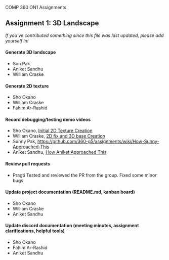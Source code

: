 COMP 360 ON1 Assignments


## Assignment 1: 3D Landscape
*If you've contributed something since this file was last updated, please add yourself in!*

#### Generate 3D landscape
- Sun Pak
- Aniket Sandhu
- William Craske
#### Generate 2D texture
- Sho Okano
- William Craske
- Fahim Ar-Rashid
#### Record debugging/testing demo videos
- Sho Okano, [Initial 2D Texture Creation](https://youtu.be/Hb5TNBVI_qE)
- William Craske, [2D fix and 3D base Creation](https://www.youtube.com/watch?v=Jn8QvWzMxn8)
- Sunny Pak, https://github.com/360-g5/assignments/wiki/How-Sunny-Approached-This
- Aniket Sandhu, [How Aniket Approached This](https://github.com/360-g5/assignments/wiki/How-Aniket-Approached-This)

#### Review pull requests
- Pragti
  Tested and reviewed the PR from the group. Fixed some minor bugs
#### Update project documentation (README.md, kanban board)
- Sho Okano
- William Craske
- Aniket Sandhu
#### Update discord documentation (meeting minutes, assignment clarifications, helpful tools) 
- Sho Okano
- Fahim Ar-Rashid
- Aniket Sandhu

